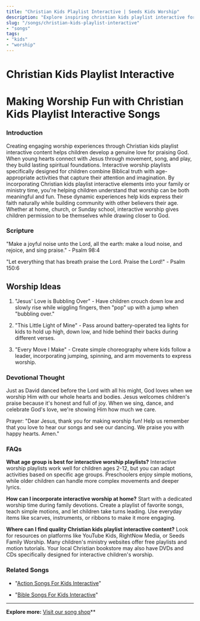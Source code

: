 ```yaml
---
title: "Christian Kids Playlist Interactive | Seeds Kids Worship"
description: "Explore inspiring christian kids playlist interactive for children's worship and faith development. Biblical music resources for families and ministry."
slug: "/songs/christian-kids-playlist-interactive"
- "songs"
tags:
- "kids"
- "worship"
---
```


# Christian Kids Playlist Interactive

# Making Worship Fun with Christian Kids Playlist Interactive Songs

### Introduction
Creating engaging worship experiences through Christian kids playlist interactive content helps children develop a genuine love for praising God. When young hearts connect with Jesus through movement, song, and play, they build lasting spiritual foundations. Interactive worship playlists specifically designed for children combine Biblical truth with age-appropriate activities that capture their attention and imagination. By incorporating Christian kids playlist interactive elements into your family or ministry time, you're helping children understand that worship can be both meaningful and fun. These dynamic experiences help kids express their faith naturally while building community with other believers their age. Whether at home, church, or Sunday school, interactive worship gives children permission to be themselves while drawing closer to God.

### Scripture
"Make a joyful noise unto the Lord, all the earth: make a loud noise, and rejoice, and sing praise." - Psalm 98:4

"Let everything that has breath praise the Lord. Praise the Lord!" - Psalm 150:6

## Worship Ideas
1. "Jesus' Love is Bubbling Over" - Have children crouch down low and slowly rise while wiggling fingers, then "pop" up with a jump when "bubbling over."

2. "This Little Light of Mine" - Pass around battery-operated tea lights for kids to hold up high, down low, and hide behind their backs during different verses.

3. "Every Move I Make" - Create simple choreography where kids follow a leader, incorporating jumping, spinning, and arm movements to express worship.

### Devotional Thought
Just as David danced before the Lord with all his might, God loves when we worship Him with our whole hearts and bodies. Jesus welcomes children's praise because it's honest and full of joy. When we sing, dance, and celebrate God's love, we're showing Him how much we care.

Prayer: "Dear Jesus, thank you for making worship fun! Help us remember that you love to hear our songs and see our dancing. We praise you with happy hearts. Amen."

### FAQs

**What age group is best for interactive worship playlists?**
Interactive worship playlists work well for children ages 2-12, but you can adapt activities based on specific age groups. Preschoolers enjoy simple motions, while older children can handle more complex movements and deeper lyrics.

**How can I incorporate interactive worship at home?**
Start with a dedicated worship time during family devotions. Create a playlist of favorite songs, teach simple motions, and let children take turns leading. Use everyday items like scarves, instruments, or ribbons to make it more engaging.

**Where can I find quality Christian kids playlist interactive content?**
Look for resources on platforms like YouTube Kids, RightNow Media, or Seeds Family Worship. Many children's ministry websites offer free playlists and motion tutorials. Your local Christian bookstore may also have DVDs and CDs specifically designed for interactive children's worship.

### Related Songs

- "[Action Songs For Kids Interactive](/songs/action-songs-for-kids-interactive/)"

- "[Bible Songs For Kids Interactive](/songs/bible-songs-for-kids-interactive/)"

---

**Explore more:** [Visit our song shop](https://seedskidsworship.com/shop)**

<!-- Schema Markup -->
<script type="application/ld+json">
{
  "@context": "https://schema.org",
  "@type": "MusicRecording",
  "name": "Christian Kids Playlist Interactive",
  "byArtist": {
    "@type": "MusicGroup",
    "name": "Seeds Kids Worship"
  },
  "isFamilyFriendly": true,
  "url": "https://seedskidsworship.com/songs/christian-kids-playlist-interactive/"
}
</script>